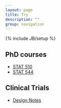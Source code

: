 ```yaml
---
layout: page
title: Try
description: ""
group: navigation
---
```

{% include JB/setup %}

## PhD courses

- [STAT 510](https://bookdown.org/eugenesun95/510Notes/)
- [STAT 544](https://bookdown.org/eugenesun95/544Notes/)

## Clinical Trials

- [Design Notes](https://bookdown.org/eugenesun95/designbook/)
